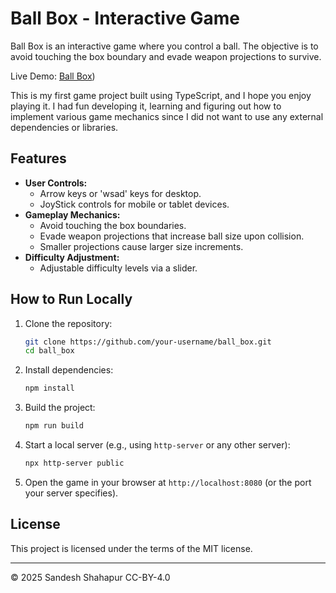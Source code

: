 # Ball Box - Interactive Game

Ball Box is an interactive game where you control a ball. The objective is to avoid touching the box boundary and evade weapon projections to survive.

Live Demo: [Ball Box](https://sandeshshahapur.github.io/ball-box/))

This is my first game project built using TypeScript, and I hope you enjoy playing it. I had fun developing it, learning and figuring out how to implement various game mechanics since I did not want to use any external dependencies or libraries.

## Features

- **User Controls:**
  - Arrow keys or 'wsad' keys for desktop.
  - JoyStick controls for mobile or tablet devices.
- **Gameplay Mechanics:**
  - Avoid touching the box boundaries.
  - Evade weapon projections that increase ball size upon collision.
  - Smaller projections cause larger size increments.
- **Difficulty Adjustment:**
  - Adjustable difficulty levels via a slider.

## How to Run Locally

1. Clone the repository:

   ```bash
   git clone https://github.com/your-username/ball_box.git
   cd ball_box
   ```

2. Install dependencies:

   ```bash
   npm install
   ```

3. Build the project:

   ```bash
   npm run build
   ```

4. Start a local server (e.g., using `http-server` or any other server):

   ```bash
   npx http-server public
   ```

5. Open the game in your browser at `http://localhost:8080` (or the port your server specifies).

## License

This project is licensed under the terms of the MIT license.

---
© 2025 Sandesh Shahapur CC-BY-4.0
